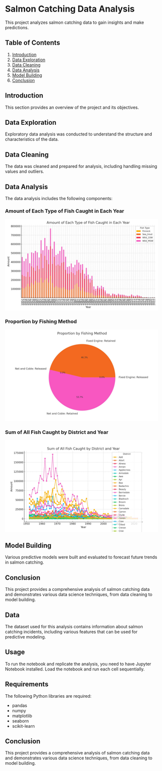 
<!DOCTYPE html>
<html>
<head>
    <title>Salmon Catching Data Analysis</title>
</head>
<body>
    <h1>Salmon Catching Data Analysis</h1>
    <p>This project analyzes salmon catching data to gain insights and make predictions.</p>
    <h2>Table of Contents</h2>
    <ol>
        <li><a href="#introduction">Introduction</a></li>
        <li><a href="#data-exploration">Data Exploration</a></li>
        <li><a href="#data-cleaning">Data Cleaning</a></li>
        <li><a href="#data-analysis">Data Analysis</a></li>
        <li><a href="#model-building">Model Building</a></li>
        <li><a href="#conclusion">Conclusion</a></li>
    </ol>   
    <h2 id="introduction">Introduction</h2>
    <p>This section provides an overview of the project and its objectives.</p>
    <h2 id="data-exploration">Data Exploration</h2>
    <p>Exploratory data analysis was conducted to understand the structure and characteristics of the data.</p>
    <h2 id="data-cleaning">Data Cleaning</h2>
    <p>The data was cleaned and prepared for analysis, including handling missing values and outliers.</p>
    <h2 id="data-analysis">Data Analysis</h2>
    <p>The data analysis includes the following components:</p>
    <h3>Amount of Each Type of Fish Caught in Each Year</h3>
    <img src="images/fish_by_year.jpg" alt="Amount of Each Type of Fish Caught in Each Year">
    <h3>Proportion by Fishing Method</h3>
    <img src="images/method_proportion.jpg" alt="Proportion by Fishing Method">
    <h3>Sum of All Fish Caught by District and Year</h3>
    <img src="images/sum_fish_district_year.jpg" alt="Sum of All Fish Caught by District and Year">
    <h2 id="model-building">Model Building</h2>
    <p>Various predictive models were built and evaluated to forecast future trends in salmon catching.</p>
    <h2 id="conclusion">Conclusion</h2>
    <p>This project provides a comprehensive analysis of salmon catching data and demonstrates various data science techniques, from data cleaning to model building.</p>
    <h2>Data</h2>
    <p>The dataset used for this analysis contains information about salmon catching incidents, including various features that can be used for predictive modeling.</p>
    <h2>Usage</h2>
    <p>To run the notebook and replicate the analysis, you need to have Jupyter Notebook installed. Load the notebook and run each cell sequentially.</p>
    <h2>Requirements</h2>
    <p>The following Python libraries are required:</p>
    <ul>
        <li>pandas</li>
        <li>numpy</li>
        <li>matplotlib</li>
        <li>seaborn</li>
        <li>scikit-learn</li>
    </ul>
    <h2>Conclusion</h2>
    <p>This project provides a comprehensive analysis of salmon catching data and demonstrates various data science techniques, from data cleaning to model building.</p>
</body>
</html>
